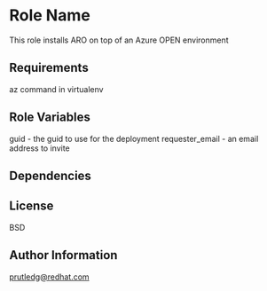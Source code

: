 Role Name
=========

This role installs ARO on top of an Azure OPEN environment

Requirements
------------

az command in virtualenv

Role Variables
--------------

guid - the guid to use for the deployment
requester_email - an email address to invite

Dependencies
------------

License
-------

BSD

Author Information
------------------

prutledg@redhat.com
